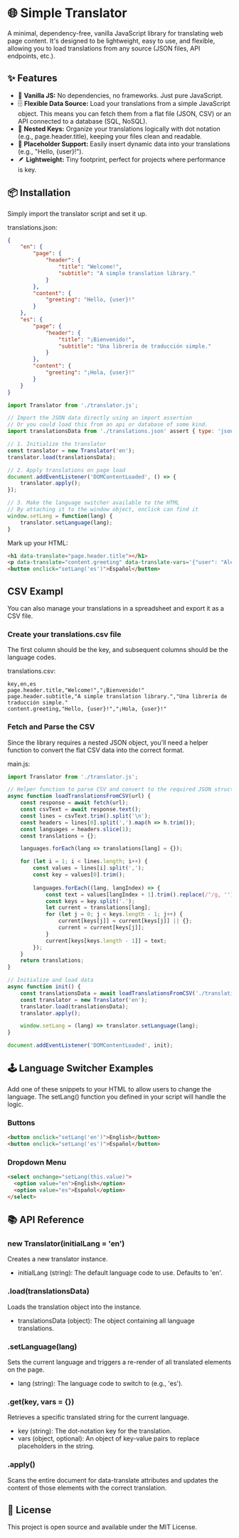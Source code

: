 # 🌐 Simple Translator
A minimal, dependency-free, vanilla JavaScript library for translating web page content. It's designed to be lightweight, easy to use, and flexible, allowing you to load translations from any source (JSON files, API endpoints, etc.).

## ✨ Features
* 🍦 **Vanilla JS:** No dependencies, no frameworks. Just pure JavaScript.
* 🗄️ **Flexible Data Source:** Load your translations from a simple JavaScript object. This means you can fetch them from a flat file (JSON, CSV) or an API connected to a database (SQL, NoSQL).
* 🔑 **Nested Keys:** Organize your translations logically with dot notation (e.g., page.header.title), keeping your files clean and readable.
* 🧩 **Placeholder Support:** Easily insert dynamic data into your translations (e.g., "Hello, {user}!").
* 🪶 **Lightweight:** Tiny footprint, perfect for projects where performance is key.

## 📦 Installation
Simply import the translator script and set it up.

translations.json:
```json
{
    "en": {
        "page": {
            "header": {
                "title": "Welcome!",
                "subtitle": "A simple translation library."
            }
        },
        "content": {
            "greeting": "Hello, {user}!"
        }
    },
    "es": {
        "page": {
            "header": {
                "title": "¡Bienvenido!",
                "subtitle": "Una librería de traducción simple."
            }
        },
        "content": {
            "greeting": "¡Hola, {user}!"
        }
    }
}
```

```javascript
import Translator from './translator.js';

// Import the JSON data directly using an import assertion
// Or you could load this from an api or database of some kind.
import translationsData from './translations.json' assert { type: 'json' };

// 1. Initialize the translator
const translator = new Translator('en');
translator.load(translationsData);

// 2. Apply translations on page load
document.addEventListener('DOMContentLoaded', () => {
    translator.apply();
});

// 3. Make the language switcher available to the HTML
// By attaching it to the window object, onclick can find it
window.setLang = function(lang) {
    translator.setLanguage(lang);
}
```

Mark up your HTML:
```html
<h1 data-translate="page.header.title"></h1>
<p data-translate="content.greeting" data-translate-vars='{"user": "Alex"}'></p>
<button onclick="setLang('es')">Español</button>
```

## CSV Exampl
You can also manage your translations in a spreadsheet and export it as a CSV file.

### Create your translations.csv file
The first column should be the key, and subsequent columns should be the language codes.

translations.csv:
```csv
key,en,es
page.header.title,"Welcome!","¡Bienvenido!"
page.header.subtitle,"A simple translation library.","Una librería de traducción simple."
content.greeting,"Hello, {user}!","¡Hola, {user}!"
```
### Fetch and Parse the CSV
Since the library requires a nested JSON object, you'll need a helper function to convert the flat CSV data into the correct format.

main.js:
```javascript
import Translator from './translator.js';

// Helper function to parse CSV and convert to the required JSON structure
async function loadTranslationsFromCSV(url) {
    const response = await fetch(url);
    const csvText = await response.text();
    const lines = csvText.trim().split('\n');
    const headers = lines[0].split(',').map(h => h.trim());
    const languages = headers.slice(1);
    const translations = {};

    languages.forEach(lang => translations[lang] = {});

    for (let i = 1; i < lines.length; i++) {
        const values = lines[i].split(',');
        const key = values[0].trim();
        
        languages.forEach((lang, langIndex) => {
            const text = values[langIndex + 1].trim().replace(/"/g, '');
            const keys = key.split('.');
            let current = translations[lang];
            for (let j = 0; j < keys.length - 1; j++) {
                current[keys[j]] = current[keys[j]] || {};
                current = current[keys[j]];
            }
            current[keys[keys.length - 1]] = text;
        });
    }
    return translations;
}

// Initialize and load data
async function init() {
    const translationsData = await loadTranslationsFromCSV('./translations.csv');
    const translator = new Translator('en');
    translator.load(translationsData);
    translator.apply();

    window.setLang = (lang) => translator.setLanguage(lang);
}

document.addEventListener('DOMContentLoaded', init);
```

## 🕹️ Language Switcher Examples
Add one of these snippets to your HTML to allow users to change the language. The setLang() function you defined in your script will handle the logic.

### Buttons
```html
<button onclick="setLang('en')">English</button>
<button onclick="setLang('es')">Español</button>
```
### Dropdown Menu
```html
<select onchange="setLang(this.value)">
  <option value="en">English</option>
  <option value="es">Español</option>
</select>
```


## 📚 API Reference

### new Translator(initialLang = 'en')
Creates a new translator instance.
- initialLang (string): The default language code to use. Defaults to 'en'.

### .load(translationsData)
Loads the translation object into the instance.
- translationsData (object): The object containing all language translations.

### .setLanguage(lang)
Sets the current language and triggers a re-render of all translated elements on the page.
- lang (string): The language code to switch to (e.g., 'es').

### .get(key, vars = {})
Retrieves a specific translated string for the current language.
- key (string): The dot-notation key for the translation.
- vars (object, optional): An object of key-value pairs to replace placeholders in the string.

### .apply()
Scans the entire document for data-translate attributes and updates the content of those elements with the correct translation.

## 📄 License
This project is open source and available under the MIT License.

